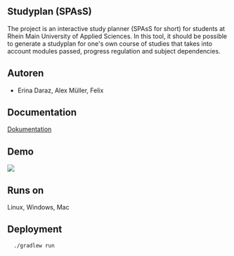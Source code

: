 ## Studyplan (SPAsS)

The project is an interactive study planner (SPAsS for short) for students at Rhein Main University of Applied Sciences. In this tool, it should be possible to generate a studyplan for one's own course of studies that takes into account modules passed, progress regulation and subject dependencies.

## Autoren
- Erina Daraz, Alex Müller, Felix 


## Documentation

[Dokumentation](https://erina.tech/spass/doku/spass.html)


## Demo

![](https://i.imgur.com/N7G8l30.png)


## Runs on

Linux, Windows, Mac



## Deployment


```bash
  ./gradlew run
```
